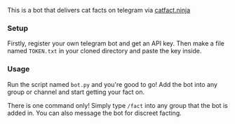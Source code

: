 This is a bot that delivers cat facts on telegram via [catfact.ninja](https://catfact.ninja/)

### Setup
Firstly, register your own telegram bot and get an API key. Then make a file named `TOKEN.txt` in your cloned directory and paste the key inside.

### Usage
Run the script named `bot.py` and you're good to go! Add the bot into any group or channel and start getting your fact on.

There is one command only! Simply type `/fact` into any group that the bot is added in. You can also message the bot for discreet facting.
